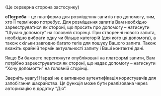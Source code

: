 (Це серверна сторона застосунку)

**єПотреба** – це платформа для розміщення запитів про  допомогу, тим, хто ЇЇ терміново потребує. Для розміщення запитів Вам необхідно зареєструватися як стороні, що просить про допомогу – натиснути “Шукаю допомогу” на головній сторінці. 
При створенні нового запита, необхідно вибрати одну чи більше категорій (для кого ця допомога), а також скільки завгодно багато тегів для пошуку Вашого запита. Також вкажіть крайній термін актуальності запиту і Ваші контактні дані.

Якщо Ви бажаєте переглянути опубліковані на платформі запити, Вам потрібно зареєструватися як стороні, що надає допомогу – натиснути “Хочу допомогти” на головній сторінці. 


Зверніть увагу! Наразі не є активною аутентифікація користувачів для запобігання шахрайства. Ця функція може бути реалізована через авторизацію в додатку “Дія”.
